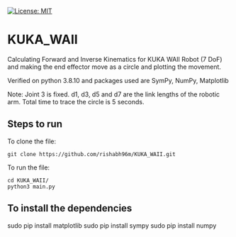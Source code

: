 [![License: MIT](https://img.shields.io/badge/License-MIT-blue.svg)](https://opensource.org/licenses/MIT)


# KUKA_WAII
Calculating Forward and Inverse Kinematics for KUKA WAII Robot (7 DoF) and making the end effector move as a circle and plotting the movement.

Verified on python 3.8.10 and packages used are SymPy, NumPy, Matplotlib

Note: Joint 3 is fixed.
d1, d3, d5 and d7 are the link lengths of the robotic arm.
Total time to trace the circle is 5 seconds.


## Steps to run
To clone the file:
```
git clone https://github.com/rishabh96m/KUKA_WAII.git
```
To run the file:
```
cd KUKA_WAII/
python3 main.py
```

## To install the dependencies
sudo pip install matplotlib
sudo pip install sympy
sudo pip install numpy
